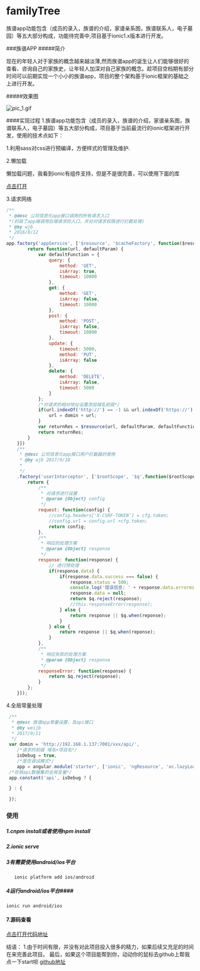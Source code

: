 # familyTree
族谱app功能包含（成员的录入，族谱的介绍，家谱亲系图，族谱联系人，电子墓园）等五大部分构成，功能待完善中,项目基于ionic1.x版本进行开发。

###族谱APP
#####简介

  现在的年轻人对于家族的概念越来越淡薄,然而族谱app的诞生让人们能够很好的查看、咨询自己的家族史，让年轻人加深对自己家族的概念。趁项目空档期有部分时间可以前期实现一个小小的族谱app，项目的整个架构基于ionic框架的基础之上进行开发。
  
#####效果图

![pic_1.gif](http://upload-images.jianshu.io/upload_images/7086971-52f906de87ae381f.gif?imageMogr2/auto-orient/strip%7CimageView2/2/w/1240)


####实现过程
1.族谱app功能包含（成员的录入，族谱的介绍，家谱亲系图，族谱联系人，电子墓园）等五大部分构成，项目基于当前最流行的ionic框架进行开发，使用的技术点如下：

1.利用sass对css进行预编译，方便样式的管理及维护.

2.懒加载

懒加载问题，我看到ionic有组件支持，但是不是很完善，可以使用下面的库

[点击打开](https://github.com/tjoskar/ng-lazyload-image)

3.请求网络

```js
/**
 * @desc 公司信息化app接口调用的所有请求入口 
 *(封装了app端调用后端请求的入口，并对对请求权限进行拦截处理)
 * @by wjb
 * 2016/8/12
 */
app.factory('appService', ['$resource', '$cacheFactory', function($resource, $cacheFactory) {
		return function(url, defaultParam) {
			var defaultFunction = {
				query: {
					method: 'GET',
					isArray: true,
					timeout: 10000
				},
				get: {
					method: 'GET',
					isArray: false,
					timeout: 10000
				},
				post: {
					method: 'POST',
					isArray: false,
					timeout: 10000
				},
				update: {
					timeout: 5000,
					method: 'PUT',
					isArray: false
				},
				delete: {
					method: 'DELETE',
					isArray: false,
					timeout: 5000
				}
			};
			/*对请求的相对地址设置添加域名前缀*/
			if(url.indexOf('http://') == -1 && url.indexOf('https://') == -1 && url.indexOf('.json') == -1) {
				url = domin + url;
			}
			var returnRes = $resource(url, defaultParam, defaultFunction);
			return returnRes;
		}
	}])
	/**
	 * @desc 公司信息化app接口用户拦截器的使用
	 * @by wjb 2017/9/18
	 * 
	 */
	.factory('userInterceptor', ['$rootScope', '$q',function($rootScope, $q) {
		return {
			/**
			 * 对请求进行设置
			 * @param {Object} config
			 */
			request: function(config) {
				//config.headers['X-CSRF-TOKEN'] = cfg.token;
				//config.url = config.url +cfg.token;
				return config;
			},
			/**
			 * 响应的处理方案
			 * @param {Object} response
			 */
			response: function(response) {
				// 进行预处理
				if(response.data) {
					if(response.data.success === false) {
						response.status = 500;
						console.log('错误信息: ' + response.data.errormsg);
						response.data = null;
						return $q.reject(response);
						//this.responseError(response);
					} else {
						return response || $q.when(reponse);
					}
				} else {
					return response || $q.when(reponse);
				}
			},
			/**
			 * 响应失败的处理方案
			 * @param {Object} response
			 */
			responseError: function(response) {
				return $q.reject(response);
			}
		};
	}]);
```
4.全局常量处理

```js
 /**
  * @desc 族谱app常量设置，及api接口
  * @by weijb
  * 2017/9/11
  */
 var domin = 'http://192.168.1.137:7001/xxx/api/',
 	/*请求的前缀 域名+项目名*/
 	isDebug = true,
 	/*是否调试模式*/
 	app = angular.module('starter', ['ionic', 'ngResource', 'oc.lazyLoad']);
 /*存放api数据集的全局变量*/
 app.constant('api', isDebug ? {

 } : {

 });
```

### 使用

##### [](https://github.com/dicallc/ionic3_angular4_JD#1cnpm-install%E6%88%96%E8%80%85%E4%BD%BF%E7%94%A8npm-install)1.cnpm install或者使用npm install

##### [](https://github.com/dicallc/ionic3_angular4_JD#2ionic-serve)2.ionic serve

##### [](https://github.com/dicallc/ionic3_angular4_JD#3%E6%9C%89%E9%9C%80%E8%A6%81%E4%BD%BF%E7%94%A8androidios%E5%B9%B3%E5%8F%B0)3有需要使用android/ios平台

```
   ionic platform add ios/android

```

##### [](https://github.com/dicallc/ionic3_angular4_JD#4%E8%BF%90%E8%A1%8Candroidios%E5%B9%B3%E5%8F%B0)4运行android/ios平台####

```
ionic run android/ios
```
#### 7.源码查看

[点击打开代码地址](https://github.com/771534408/familyTree)

结语：
1.由于时间有限，并没有对此项目投入很多的精力，如果后续又充足的时间在来完善此项目。
最后，如果这个项目能帮到你，动动你的鼠标去github上帮我点一下start呗
[github地址](https://github.com/771534408/familyTree)
